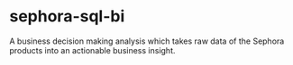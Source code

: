 # sephora-sql-bi
A business decision making analysis which takes raw data of the Sephora products into an actionable business insight.
